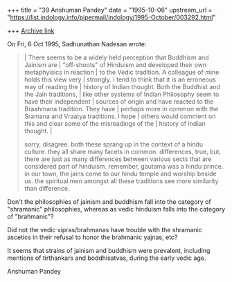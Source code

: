+++
title = "39 Anshuman Pandey"
date = "1995-10-06"
upstream_url = "https://list.indology.info/pipermail/indology/1995-October/003292.html"

+++
[Archive link](https://list.indology.info/pipermail/indology/1995-October/003292.html)



On Fri, 6 Oct 1995, Sadhunathan Nadesan wrote:

> | There seems to be a widely held perception that Buddhism and Jainism are 
> | "off-shoots" of Hinduism and developed their own metaphyisics in reaction 
> | to the Vedic tradition.  A colleague of mine holds this view very 
> | strongly.  I tend to think that it is an erroneous way of reading the 
> | history of Indian thought.  Both the Buddhist and the Jain traditions, 
> | like other systems of Indian Philosophy seem to have their independent 
> | sources of origin and have reacted to the Braahmana tradition.  They have 
> | perhaps more in common with the Sramana and Vraatya traditions.  I hope 
> | others would comment on this and clear some of the misreadings of the 
> | history of Indian thought.
> | 
> 
> sorry, disagree.  both these sprang up in the context of a hindu
> culture.  they all share many facets in common.  differences, true,
> but, there are just as many differences between various sects that are
> considered part of hinduism.  remember, gautama was a hindu prince.
> in our town, the jains come to our hindu temple and worship beside us.
> the spiritual men amongst all these traditions see more similarity
> than difference.


Don't the philosophies of jainism and buddhism fall into the category of 
"shramanic" philosophies, whereas as vedic hinduism falls into the 
category of "brahmanic"?

Did not the vedic vipras/brahmanas have trouble with the shramanic 
ascetics in their refusal to honor the brahmanic yajnas, etc?

It seems that strains of jainism and buddhism were prevalent, including 
mentions of tirthankars and boddhisatvas, during the early vedic age.

Anshuman Pandey






